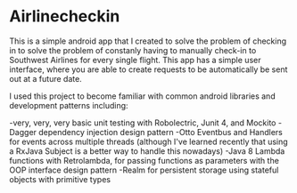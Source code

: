 # Airlinecheckin
This is a simple android app that I created to solve the problem of checking in to solve the problem of constanly having to manually check-in to Southwest Airlines for every single flight. This app has a simple user interface, where you are able to create requests to be automatically be sent out at a future date.

I used this project to become familiar with common android libraries and development patterns including: 

-very, very, very basic unit testing with Robolectric, Junit 4, and Mockito
-Dagger dependency injection design pattern
-Otto Eventbus and Handlers for events across multiple threads (although I've learned recently that using a RxJava Subject is a better way to handle this nowadays)
-Java 8 Lambda functions with Retrolambda, for passing functions as parameters with the OOP interface design pattern
-Realm for persistent storage using stateful objects with primitive types
